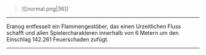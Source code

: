 > ![[normal.png|36]]

***

Eranog entfesselt ein Flammengestöber, das einen Urzeitlichen Fluss schafft und allen Spielercharakteren innerhalb von 6 Metern um den Einschlag 142.261 Feuerschaden zufügt.



***